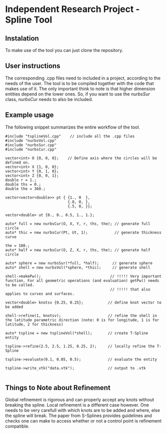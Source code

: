 # Independent Research Project - Spline Tool

## Instalation

To make use of the tool you can just clone the repository.

## User instructions

The corresponding .cpp files need to included in a project, according to the needs of the user. The tool is to be compiled together with the code that makes use of it. The only important think to note is that higher dimension entities depend on the lower ones. So, if you want to use the *nurbsSur* class, *nurbsCur* needs to also be included.

## Example usage

The following snippet summarizes the entire workflow of the tool.

```
#include "tsplineVol.cpp"    // include all the .cpp files
#include "nurbsVol.cpp"
#include "nurbsSur.cpp"
#include "nurbsCur.cpp"

vector<int> O {0, 0, 0};    // Define axis where the circles will be defined on.
vector<int> X {1, 0, 0};
vector<int> Y {0, 1, 0};
vector<int> Z {0, 0, 1};
double r = 1.;
double ths = 0.;
double the = 360.;

vector<vector<double>> pt { {1., 0  }, 
                            {.8, 0, }, 
                            {.5, 0, }};

vector<double> ut {0., 0., 0.5, 1., 1.};

auto* full = new nurbsCur(O, X, Y, r, ths, the); // generate full circle
auto* thic = new nurbsCur(Pt, Ut, 1);            // generate thickness curve

the = 180.;
auto* half = new nurbsCur(O, Z, X, r, ths, the); // generate half circle

auto* sphere = new nurbsSur(*full, *half);      // generate sphere
auto* shell = new nurbsVol(*sphere, *thic);     // generate shell

shell->makePw();                               // !!!!! Very important function. For all geometric operations (and evaluation) getPw() needs to be called.
                                               // !!!!! that also applies to curves and surfaces.
                                               
vector<double> knotsv {0.25, 0.25};           // define knot vector to be added

shell->refine(1, knotsv);                     // refine the shell in the latitude parametric direction (note: 0 is for longitude, 1 is for latitude, 2 for thickness)

auto* tspline = new tsplineVol(*shell);       // create T-Spline entity

tspline->refine(2.5, 2.5, 1.25, 0.25, 2);     // locally refine the T-Spline

tspline->evaluate(0.1, 0.05, 0.5);            // evaluate the entity

tspline->write_vtk("data.vtk");               // output to .vtk


```
## Things to Note about Refinement

Global refinement is rigorous and can properly accept any knots without breaking the spline. Local refinement is a different case however. One needs to be very carefull with which knots are to be added and where, else the spline will break. The paper from S-Splines provides guidelines and checks one can make to access whether or not a control point is refinement compatible.

